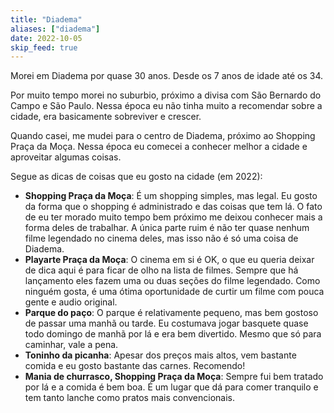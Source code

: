 ```yaml
---
title: "Diadema"
aliases: ["diadema"]
date: 2022-10-05
skip_feed: true
---
```


Morei em Diadema por quase 30 anos. Desde os 7 anos de idade até os 34.

Por muito tempo morei no suburbio, próximo a divisa com São Bernardo do Campo e
São Paulo. Nessa época eu não tinha muito a recomendar sobre a cidade, era
basicamente sobreviver e crescer.

Quando casei, me mudei para o centro de Diadema, próximo ao Shopping Praça da
Moça. Nessa época eu comecei a conhecer melhor a cidade e aproveitar algumas
coisas.

Segue as dicas de coisas que eu gosto na cidade (em 2022):

* **Shopping Praça da Moça**: É um shopping simples, mas legal. Eu gosto da forma
  que o shopping é administrado e das coisas que tem lá. O fato de eu ter
  morado muito tempo bem próximo me deixou conhecer mais a forma deles de
  trabalhar. A única parte ruim é não ter quase nenhum filme legendado no
  cinema deles, mas isso não é só uma coisa de Diadema.
* **Playarte Praça da Moça**: O cinema em si é OK, o que eu queria deixar de dica
  aqui é para ficar de olho na lista de filmes. Sempre que há lançamento eles
  fazem uma ou duas seções do filme legendado. Como ninguém gosta, é uma ótima
  oportunidade de curtir um filme com pouca gente e audio original.
* **Parque do paço**: O parque é relativamente pequeno, mas bem gostoso de
  passar uma manhã ou tarde. Eu costumava jogar basquete quase todo domingo de
  manhã por lá e era bem divertido. Mesmo que só para caminhar, vale a pena.
* **Toninho da picanha**: Apesar dos preços mais altos, vem bastante comida e eu
  gosto bastante das carnes. Recomendo!
* **Mania de churrasco, Shopping Praça da Moça**: Sempre fui bem tratado por lá
  e a comida é bem boa. É um lugar que dá para comer tranquilo e tem tanto
  lanche como pratos mais convencionais.
